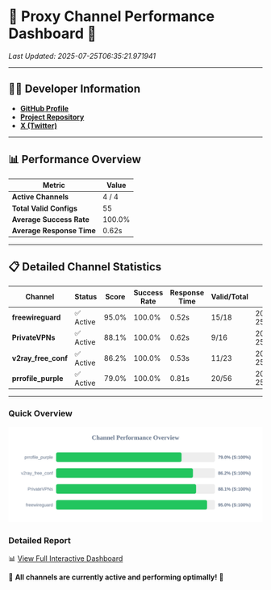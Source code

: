 # 🌟 Proxy Channel Performance Dashboard 🌟

_Last Updated: 2025-07-25T06:35:21.971941_

---

## 👩‍💻 Developer Information

- **[GitHub Profile](https://github.com/4n0nymou3)**  
- **[Project Repository](https://github.com/4n0nymou3/multi-proxy-config-fetcher)**  
- **[X (Twitter)](https://x.com/4n0nymou3)**  

---

## 📊 Performance Overview

| Metric                | Value       |
|-----------------------|-------------|
| **Active Channels**   | 4 / 4       |
| **Total Valid Configs** | 55          |
| **Average Success Rate** | 100.0%      |
| **Average Response Time** | 0.62s       |

---

## 📋 Detailed Channel Statistics

| Channel          | Status     | Score  | Success Rate | Response Time | Valid/Total | Last Success               |
|------------------|------------|--------|--------------|---------------|-------------|----------------------------|
| **freewireguard**  | ✅ Active  | 95.0%  | 100.0% | 0.52s         | 15/18       | 2025-07-25T06:35:21.970130 |
| **PrivateVPNs**  | ✅ Active  | 88.1%  | 100.0% | 0.62s         | 9/16       | 2025-07-25T06:35:21.419923 |
| **v2ray_free_conf**  | ✅ Active  | 86.2%  | 100.0% | 0.53s         | 11/23       | 2025-07-25T06:35:20.762951 |
| **prrofile_purple**  | ✅ Active  | 79.0%  | 100.0% | 0.81s         | 20/56       | 2025-07-25T06:35:20.174767 |

---

### Quick Overview
<div align="center">
  <a href="https://raw.githubusercontent.com/nullluser/NullRepo/refs/heads/main/assets/channel_stats_chart.svg">
    <img src="https://raw.githubusercontent.com/nullluser/NullRepo/refs/heads/main/assets/channel_stats_chart.svg" alt="Source Performance Statistics" width="800">
  </a>
</div>

### Detailed Report
📊 [View Full Interactive Dashboard](https://htmlpreview.github.io/?https://github.com/nullluser/NullRepo/blob/main/assets/performance_report.html)

🎉 **All channels are currently active and performing optimally!** 🎉
